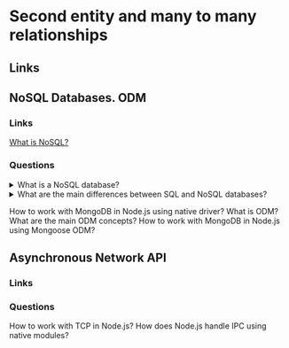 # Second entity and many to many relationships

## Links

## NoSQL Databases. ODM

### Links
[What is NoSQL?](https://aws.amazon.com/nosql/?nc1=h_ls)

### Questions

<details>
  <summary>What is a NoSQL database?</summary>

  NoSQL databases are a set of databases that don't use SQL. This concept combines a few types of databases as key-values, documents, graphs, memory.
  NoSQL databases have a great fit for many modern applications such as mobile, web, and gaming that require flexible, scalable, high-performance, and highly functional databases to provide great user experiences.
  Advantages:
  * Flexibility: NoSQL databases provide flexible data structures and enable faster and more iterative development.
  * Scalability: NoSQL databases generally have a design that allows scaling out by using distributed clusters.
  * High-performance: NoSQL databases have great optimization for reading/writing operation.
  * Highly functional: NoSQL databases provide high functionality and data types. Moreover, data models are more understandable because almost the same as the object model.

</details>

<details>
  <summary>What are the main differences between SQL and NoSQL databases?</summary>
  
  For defining differences between SQL and NoSQL databases, needs to compare them by a few points.
  Firstly, optimal workloads:
  Relational databases are designed for transactional and strongly consistent online transaction processing (OLTP) applications and are well for online analytical processing (OLAP).
  The design of NoSQL databases has optimization for many data access patterns that include low-latency applications. And the design of NoSQL search databases has optimizations for analytics over semi-structured data.
  Secondly, Data model:
  The relational model normalizes data into tables that are composed of rows and columns. A schema strictly defines the tables, rows, columns, indexes, relationships between tables, and other database elements. The database enforces the referential integrity in relationships between tables. 
  NoSQL databases provide data models such as key-value, document, and graph. They have optimization for performance and scale.
  Third, Performance:
  SQL databases. Performance is generally dependent on the disk subsystem. The optimization of queries, indexes, and table structure is often required to achieve peak performance.
  NoSQL databases. Performance is generally a function of the underlying hardware cluster size, network latency, and the calling application.
  Forth, Scale:
  Relational databases typically scale up by increasing the compute capabilities of the hardware or scale-out by adding replicas for read-only workloads.
  NoSQL databases usually are partitionable because access patterns can scale out by using distributed architecture to increase throughput that provides consistent performance at a near-boundless scale.
  Last one, APIs:
  Requests to store and retrieve data use queries that conform to a structured query language (SQL). These queries are parsed and executed by the relational database.
  Object-based APIs allow app developers to store and retrieve data structures. Partition keys let apps look up key-value pairs, column sets, or documents that contain serialized app objects and attributes.

</details>

How to work with MongoDB in Node.js using native driver?
What is ODM? What are the main ODM concepts?
How to work with MongoDB in Node.js using Mongoose ODM?

## Asynchronous Network API

### Links

### Questions

How to work with TCP in Node.js?
How does Node.js handle IPC using native modules?
